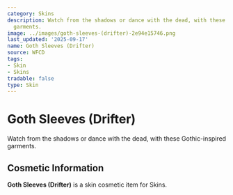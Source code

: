 ```yaml
---
category: Skins
description: Watch from the shadows or dance with the dead, with these Gothic-inspired
  garments.
image: ../images/goth-sleeves-(drifter)-2e94e15746.png
last_updated: '2025-09-17'
name: Goth Sleeves (Drifter)
source: WFCD
tags:
- Skin
- Skins
tradable: false
type: Skin
---
```


# Goth Sleeves (Drifter)

Watch from the shadows or dance with the dead, with these Gothic-inspired garments.

## Cosmetic Information

**Goth Sleeves (Drifter)** is a skin cosmetic item for Skins.

